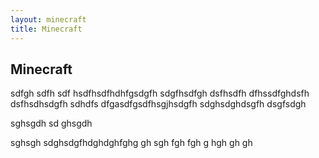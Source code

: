 ```yaml
---
layout: minecraft
title: Minecraft
---
```


## Minecraft

sdfgh
sdfh
sdf
hsdfhsdfhdhfgsdgfh
sdgfhsdfgh
dsfhsdfh
dfhssdfghdsfh
dsfhsdhsdgfh
sdhdfs
dfgasdfgsdfhsgjhsdgfh
sdghsdghdsgfh
dsgfsdgh

sghsgdh
sd
ghsgdh

sghsgh
sdghsdgfhdghdghfghg gh sgh fgh fgh g hgh gh gh 